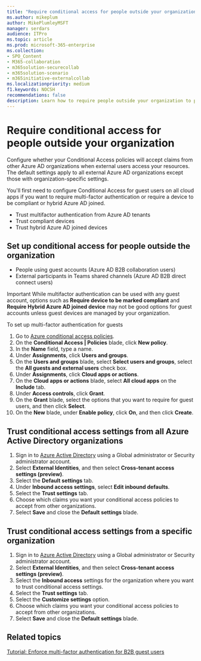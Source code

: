 ```yaml
---
title: "Require conditional access for people outside your organization"
ms.author: mikeplum
author: MikePlumleyMSFT
manager: serdars
audience: ITPro
ms.topic: article
ms.prod: microsoft-365-enterprise
ms.collection: 
- SPO_Content
- M365-collaboration
- m365solution-securecollab
- m365solution-scenario
- m365initiative-externalcollab
ms.localizationpriority: medium
f1.keywords: NOCSH
recommendations: false
description: Learn how to require people outside your organization to pass conditional access checks such as MFA and compliant devices.
---
```


# Require conditional access for people outside your organization


Configure whether your Conditional Access policies will accept claims from other Azure AD organizations when external users access your resources. The default settings apply to all external Azure AD organizations except those with organization-specific settings.

You'll first need to configure Conditional Access for guest users on all cloud apps if you want to require multi-factor authentication or require a device to be compliant or hybrid Azure AD joined.




- Trust multifactor authentication from Azure AD tenants
- Trust compliant devices
- Trust hybrid Azure AD joined devices

## Set up conditional access for people outside the organization

- People using guest accounts (Azure AD B2B collaboration users)
- External participants in Teams shared channels (Azure AD B2B direct connect users)

Important
While multifactor authentication can be used with any guest account, options such as **Require device to be marked compliant** and **Require Hybrid Azure AD joined device** may not be good options for guest accounts unless guest devices are managed by your organization.

To set up multi-factor authentication for guests

1. Go to [Azure conditional access policies](https://portal.azure.com/#blade/Microsoft_AAD_IAM/ConditionalAccessBlade).
1. On the **Conditional Access | Policies** blade, click **New policy**.
1. In the **Name** field, type a name.
1. Under **Assignments**, click **Users and groups**.
1. On the **Users and groups** blade, select **Select users and groups**, select the **All guests and external users** check box.
1. Under **Assignments**, click **Cloud apps or actions**.
1. On the **Cloud apps or actions** blade, select **All cloud apps** on the **Include** tab.
1. Under **Access controls**, click **Grant**.
1. On the **Grant** blade, select the options that you want to require for guest users, and then click **Select**.
1. On the **New** blade, under **Enable policy**, click **On**, and then click **Create**.




## Trust conditional access settings from all Azure Active Directory organizations

1. Sign in to [Azure Active Directory](https://aad.portal.azure.com) using a Global administrator or Security administrator account.
1. Select **External Identities**, and then select **Cross-tenant access settings (preview)**.
1. Select the **Default settings** tab.
1. Under **Inbound access settings**, select **Edit inbound defaults**.
1. Select the **Trust settings** tab.
1. Choose which claims you want your conditional access policies to accept from other organizations.
1. Select **Save** and close the **Default settings** blade.


## Trust conditional access settings from a specific organization

1. Sign in to [Azure Active Directory](https://aad.portal.azure.com) using a Global administrator or Security administrator account.
1. Select **External Identities**, and then select **Cross-tenant access settings (preview)**.
1. Select the **Inbound access** settings for the organization where you want to trust conditional access settings.
1. Select the **Trust settings** tab.
1. Select the **Customize settings** option.
1. Choose which claims you want your conditional access policies to accept from other organizations.
1. Select **Save** and close the **Default settings** blade.


## Related topics

[Tutorial: Enforce multi-factor authentication for B2B guest users](/azure/active-directory/external-identities/b2b-tutorial-require-mfa)
